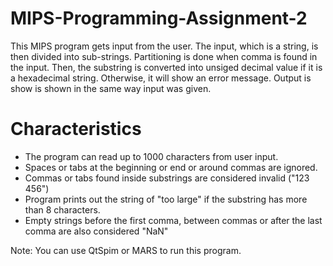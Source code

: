 #                                                 MIPS-Programming-Assignment-2 #
This MIPS program gets input from the user. The input, which is a string, is then divided into sub-strings. Partitioning is done when comma is found in the input. Then, the substring is converted into unsiged decimal value if it is a hexadecimal string. Otherwise, it will show an error message. Output is show is shown in the same way input was given.
# Characteristics #
* The program can read up to 1000 characters from user input.
* Spaces or tabs at the beginning or end or around commas are ignored.
* Commas or tabs found inside substrings are considered invalid ("123  456")
* Program prints out the string of "too large" if the substring has more than 8 characters.
* Empty strings before the first comma, between commas or after the last comma are also considered "NaN"

Note: You can use QtSpim or MARS to run this program.

